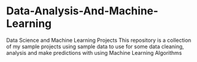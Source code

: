 # Data-Analysis-And-Machine-Learning
Data Science and Machine Learning Projects
This repository is a collection of my sample projects using sample data to use for 
some data cleaning, analysis and make predictions with using Machine Learning Algorithms

